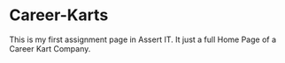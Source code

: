 # Career-Karts
This is my first assignment page in Assert IT. It just a full Home Page of a Career Kart Company.
